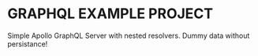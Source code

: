 # GRAPHQL EXAMPLE PROJECT

Simple Apollo GraphQL Server with nested resolvers.
Dummy data without persistance!
